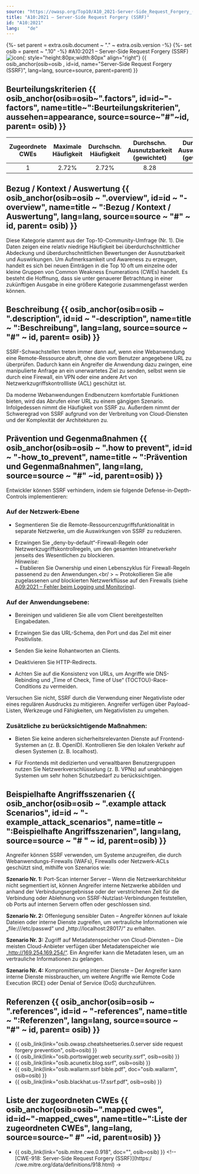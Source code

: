 ```yaml
---
source: "https://owasp.org/Top10/A10_2021-Server-Side_Request_Forgery_(SSRF)/"
title: "A10:2021 – Server-Side Request Forgery (SSRF)"
id: "A10:2021"
lang:	"de"
---
```

{%- set parent = extra.osib.document ~ "." ~ extra.osib.version -%}
{%- set osib = parent ~ ".10" -%}
#A10:2021 – Server-Side Request Forgery (SSRF) ![icon](assets/TOP_10_Icons_Final_SSRF.png){: style="height:80px;width:80px" align="right"} {{ osib_anchor(osib=osib , id=id, name="Server-Side Request Forgery (SSRF)", lang=lang, source=source, parent=parent) }}


## Beurteilungskriterien {{ osib_anchor(osib=osib~".factors", id=id~"-factors", name=title~":Beurteilungskriterien", aussehen=appearance, source=source~"#"~id, parent= osib) }}

| Zugeordnete CWEs | Maximale Häufigkeit | Durchschn. Häufigkeit | Durchschn. Ausnutzbarkeit (gewichtet) | Durchschn. Auswirkungen (gewichtet) | Maximale Abdeckung | Durchschnittliche Abdeckung | Gesamtanzahl | CVEs insgesamt |
|:-------------:|:--------------------:|:--------------------:|:--------------:|:--------------:|:----------------------:|:---------------------:|:-------------------:|:------------:|
| 1           | 2.72%              | 2.72%              | 8.28                 | 6.72                | 67.72%       | 67.72%       | 9,503             | 385        |

## Bezug / Kontext / Auswertung {{ osib_anchor(osib=osib ~ ".overview", id=id ~ "-overview", name=title ~ ":Bezug / Kontext / Auswertung", lang=lang, source=source ~ "#" ~ id, parent= osib) }}

Diese Kategorie stammt aus der Top-10-Community-Umfrage (Nr. 1). Die Daten zeigen eine relativ niedrige Häufigkeit bei überdurchschnittlicher Abdeckung und überdurchschnittlichen Bewertungen der Ausnutzbarkeit und Auswirkungen.
Um Aufmerksamkeit und Awareness zu erzeugen,
handelt es sich bei neuen Einträgen in die Top 10 oft um einzelne oder kleine Gruppen von Common Weakness Enumerations (CWEs) handelt.
Es besteht die Hoffnung, dass sie unter genauerer Betrachtung in einer zukünftigen Ausgabe in eine größere Kategorie zusammengefasst werden können.

## Beschreibung {{ osib_anchor(osib=osib ~ ".description", id=id ~ "-description", name=title ~ ":Beschreibung", lang=lang, source=source ~ "#" ~ id, parent= osib) }}

SSRF-Schwachstellen treten immer dann auf, wenn eine Webanwendung eine Remote-Ressource abruft, ohne die vom Benutzer angegebene URL zu überprüfen. Dadurch kann ein Angreifer die Anwendung dazu zwingen, eine manipulierte Anfrage an ein unerwartetes Ziel zu senden, selbst wenn sie durch eine Firewall, ein VPN oder eine andere Art von Netzwerkzugriffskontrollliste (ACL) geschützt ist.

Da moderne Webanwendungen Endbenutzern komfortable Funktionen bieten, wird das Abrufen einer URL zu einem gängigen Szenario. 
Infolgedessen nimmt die Häufigkeit von SSRF zu. 
Außerdem nimmt der Schweregrad von SSRF aufgrund von der Verbreitung von Cloud-Diensten und der Komplexität der Architekturen zu.

## Prävention und Gegenmaßnahmen {{ osib_anchor(osib=osib ~ ".how to prevent", id=id ~ "-how_to_prevent", name=title ~ ":Prävention und Gegenmaßnahmen", lang=lang, source=source ~ "#" ~id, parent=osib) }}

Entwickler können SSRF verhindern, indem sie folgende Defense-in-Depth-Controls implementieren:

### **Auf der Netzwerk-Ebene**

- Segmentieren Sie die Remote-Ressourcenzugriffsfunktionalität in separate Netzwerke, um die Auswirkungen von SSRF zu reduzieren.

- Erzwingen Sie „deny-by-default“-Firewall-Regeln oder Netzwerkzugriffskontrollregeln, um den gesamten Intranetverkehr jenseits des Wesentlichen zu blockieren.
<br/> *Hinweise:*<br> 
~ Etablieren Sie Ownership und einen Lebenszyklus für Firewall-Regeln passenend zu den Anwendungen.<br/ > 
~ Protokollieren Sie alle zugelassenen *und* blockierten Netzwerkflüsse auf den Firewalls 
(siehe [A09:2021 – Fehler beim Logging und Monitoring](A09_2021-Security_Logging_and_Monitoring_Failures.de.md)).

### **Auf der Anwendungsebene:**

- Bereinigen und validieren Sie alle vom Client bereitgestellten Eingabedaten.

- Erzwingen Sie das URL-Schema, den Port und das Ziel mit einer Positivliste.

- Senden Sie keine Rohantworten an Clients.

- Deaktivieren Sie HTTP-Redirects.

- Achten Sie auf die Konsistenz von URLs, um Angriffe wie DNS-Rebinding und „Time of Check, Time of Use“ (TOCTOU)-Race-Conditions zu vermeiden.

Versuchen Sie nicht, SSRF durch die Verwendung einer Negativliste oder eines regulären Ausdrucks zu mitigieren. 
Angreifer verfügen über Payload-Listen, Werkzeuge und Fähigkeiten, um Negativlisten zu umgehen.

### **Zusätzliche zu berücksichtigende Maßnahmen:**

- Bieten Sie keine anderen sicherheitsrelevanten Dienste auf Frontend-Systemen an (z. B. OpenID). 
Kontrollieren Sie den lokalen Verkehr auf diesen Systemen (z. B. localhost).

- Für Frontends mit dedizierten und verwaltbaren Benutzergruppen nutzen Sie Netzwerkverschlüsselung (z. B. VPNs) auf unabhängigen Systemen um sehr hohen Schutzbedarf zu berücksichtigen.

## Beispielhafte Angriffsszenarien {{ osib_anchor(osib=osib ~ ".example attack Scenarios", id=id ~ "-example_attack_scenarios", name=title ~ ":Beispielhafte Angriffsszenarien", lang=lang, source=source ~ "# " ~ id, parent=osib) }}

Angreifer können SSRF verwenden, um Systeme anzugreifen, die durch Webanwendungs-Firewalls (WAFs), Firewalls oder Netzwerk-ACLs geschützt sind, mithilfe von Szenarios wie:

**Szenario Nr. 1:** Port-Scan interner Server – Wenn die Netzwerkarchitektur nicht segmentiert ist, können Angreifer interne Netzwerke abbilden und anhand der Verbindungsergebnisse oder der verstrichenen Zeit für die Verbindung oder Ablehnung von SSRF-Nutzlast-Verbindungen feststellen, ob Ports auf internen Servern offen oder geschlossen sind.

**Szenario Nr. 2:** Offenlegung sensibler Daten – Angreifer können auf lokale Dateien oder interne Dienste zugreifen, um vertrauliche Informationen wie „file:///etc/passwd“ und „http://localhost:28017/“ zu erhalten.

**Szenario Nr. 3:** Zugriff auf Metadatenspeicher von Cloud-Diensten – Die meisten Cloud-Anbieter verfügen über Metadatenspeicher wie „http://169.254.169.254/“. Ein Angreifer kann die Metadaten lesen, um an vertrauliche Informationen zu gelangen.

**Szenario Nr. 4:** Kompromittierung interner Dienste – Der Angreifer kann interne Dienste missbrauchen, um weitere Angriffe wie Remote Code Execution (RCE) oder Denial of Service (DoS) durchzuführen.

## Referenzen {{ osib_anchor(osib=osib ~ ".references", id=id ~ "-references", name=title ~ ":Referenzen", lang=lang, source=source ~ "#" ~ id, parent= osib) }}
-   {{ osib_link(link="osib.owasp.cheatsheetseries.0.server side request forgery prevention", osib=osib) }} <!--- [OWASP - Server-Side Request Forgery Preven
tion Cheat Sheet](https://cheatsheetseries.owasp.org/cheatsheets/Server_Side_Request_Forgery_Prevention_Cheat_Sheet.html) --->
-   {{ osib_link(link="osib.portswigger.web security.ssrf", osib=osib) }} <!--- [PortSwigger - Server-side request forgery (SSRF)](https://portswigger.net/we
b-security/ssrf) --->
-   {{ osib_link(link="osib.acunetix.blog.ssrf", osib=osib) }} <!--- [Acunetix - What is Server-Side Request Forgery (SSRF)?](https://www.acunetix.com/blog/a
rticles/server-side-request-forgery-vulnerability/)  --->
-   {{ osib_link(link="osib.wallarm.ssrf bible.pdf", doc="osib.wallarm", osib=osib) }} <!--- [SSRF bible](https://cheatsheetseries.owasp.org/assets/Server_Si
de_Request_Forgery_Prevention_Cheat_Sheet_SSRF_Bible.pdf) --->
-   {{ osib_link(link="osib.blackhat.us-17.ssrf.pdf", osib=osib) }} <!--- [A New Era of SSRF - Exploiting URL Parser in Trending Programming Languages!](http
s://www.blackhat.com/docs/us-17/thursday/us-17-Tsai-A-New-Era-Of-SSRF-Exploiting-URL-Parser-In-Trending-Programming-Languages.pdf) --->


## Liste der zugeordneten CWEs {{ osib_anchor(osib=osib~".mapped cwes", id=id~"-mapped_cwes", name=title~":Liste der zugeordneten CWEs", lang=lang, source=source~" #" ~id, parent=osib) }}
- {{ osib_link(link="osib.mitre.cwe.0.918", doc="", osib=osib) }} <!-- [CWE-918: Server-Side Request Forgery (SSRF)](https:/ /cwe.mitre.org/data/definitions/918.html) ->
